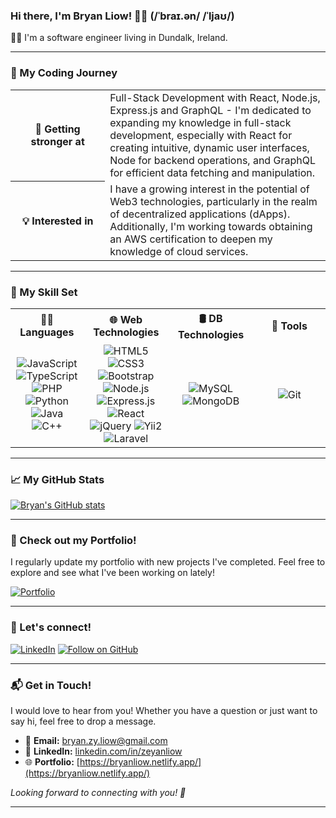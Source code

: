 ### Hi there, I'm Bryan Liow! 👋😄 (/ˈbraɪ.ən/ /ˈljaʊ/)

👨‍💻 I'm a software engineer living in Dundalk, Ireland.


---
### 🌟 My Coding Journey

<table width="100%">
  <tr>
    <th width="30%">🌱 <b>Getting stronger at</b></th>
    <td width="70%">Full-Stack Development with React, Node.js, Express.js and GraphQL - I'm dedicated to expanding my knowledge in full-stack development, especially with React for creating intuitive, dynamic user interfaces, Node for backend operations, and GraphQL for efficient data fetching and manipulation.</td>
  </tr>
  <tr>
    <th width="30%">💡 <b>Interested in</b></th>
    <td width="70%">I have a growing interest in the potential of Web3 technologies, particularly in the realm of decentralized applications (dApps). Additionally, I'm working towards obtaining an AWS certification to deepen my knowledge of cloud services.</td>
  </tr>
</table>

---

### 🚀 My Skill Set

<table width="100%">
  <tr>
    <th width="20%">👨‍💻 <b>Languages</b></th>
    <th width="20%">🌐 <b>Web Technologies</b></th>
    <th width="20%">🛢 <b>DB Technologies</b></th>
    <th width="20%">🔧 <b>Tools</b></th>
    <!---
    <th width="20%">🚀 <b>Cloud Platforms</b></th>
    --->
  </tr>
  <tr align="center">
    <td>
      <img alt="JavaScript" src="https://img.shields.io/badge/-JavaScript-F7DF1E?style=flat&logo=javascript&logoColor=black" />
      <img alt="TypeScript" src="https://img.shields.io/badge/-TypeScript-007ACC?style=flat&logo=typescript&logoColor=black" />
      <img alt="PHP" src="https://img.shields.io/badge/-PHP-777BB4?style=flat&logo=php&logoColor=white" />
      <img alt="Python" src="https://img.shields.io/badge/-Python-3776AB?style=flat&logo=python&logoColor=white" />
      <img alt="Java" src="https://img.shields.io/badge/Java-ED8B00?style=flat&logo=openjdk&logoColor=white" />
      <img alt="C++" src="https://img.shields.io/badge/-C++-00599C?style=flat&logo=c%2B%2B&logoColor=white" />
    </td>
    <td>
      <img alt="HTML5" src="https://img.shields.io/badge/-HTML5-E34F26?style=flat&logo=html5&logoColor=white" />
      <img alt="CSS3" src="https://img.shields.io/badge/-CSS3-1572B6?style=flat&logo=css3&logoColor=white" />
      <img alt="Bootstrap" src="https://img.shields.io/badge/Bootstrap-563D7C?style=flat&logo=bootstrap&logoColor=white" />
      <!---JS--->
      <img alt="Node.js" src="https://img.shields.io/badge/-Node.js-339933?style=flat&logo=node.js&logoColor=white" />
      <img alt="Express.js" src="https://img.shields.io/badge/Express.js-404D59?style=flat&logo=express.js&logoColor=white" />
      <img alt="React" src="https://img.shields.io/badge/-React-61DAFB?style=flat&logo=react&logoColor=white" />
      <img alt="jQuery" src="https://img.shields.io/badge/jQuery-0769AD?style=flat&logo=jQuery&logoColor=white" />
      <!---PHP--->
      <img alt="Yii2" src="https://img.shields.io/badge/-Yii2-007396?style=flat&logo=yii&logoColor=white" />
      <img alt="Laravel" src="https://img.shields.io/badge/-Laravel-FF2D20?style=flat&logo=laravel&logoColor=white" />
    </td>
    <td>
      <img alt="MySQL" src="https://img.shields.io/badge/-MySQL-4479A1?style=flat&logo=mysql&logoColor=white" />
      <img alt="MongoDB" src="https://img.shields.io/badge/-MongoDB-47A248?style=flat&logo=mongodb&logoColor=white" />
    </td>
    <td>
      <img alt="Git" src="https://img.shields.io/badge/-Git-F05032?style=flat&logo=git&logoColor=white" />
    </td>
    <!---
    <td>
      <img alt="AWS" src="https://img.shields.io/badge/-AWS-232F3E?style=flat&logo=amazon-aws&logoColor=white" />
    </td>
    --->
  </tr>
</table>

---

### 📈 My GitHub Stats

[![Bryan's GitHub stats](https://github-readme-stats.vercel.app/api?username=BryanLiow&show_icons=true&theme=gruvbox_light&count_private=true)](https://github.com/BryanLiow)

---

### 🎨 Check out my Portfolio!

I regularly update my portfolio with new projects I've completed. Feel free to explore and see what I've been working on lately!

[<img src="https://img.shields.io/badge/Portfolio-blue?style=flat&logo=appveyor&logoColor=white" alt="Portfolio" target="_blank" />](https://bryanliow.netlify.app/)

---

### 🔗 Let's connect!

[<img src="https://img.shields.io/badge/-BryanLiow-blue?style=flat&logo=Linkedin&logoColor=white" alt="LinkedIn" target="_blank" />](https://www.linkedin.com/in/zeyanliow/)
[<img src="https://img.shields.io/github/followers/BryanLiow?label=Follow&style=social" alt="Follow on GitHub" target="_blank" />](https://github.com/BryanLiow/?tab=follow)

---

### 📬 Get in Touch!

I would love to hear from you! Whether you have a question or just want to say hi, feel free to drop a message.

- 📧 **Email:** [bryan.zy.liow@gmail.com](mailto:bryan.zy.liow@gmail.com)
- 🔗 **LinkedIn:** [linkedin.com/in/zeyanliow](https://www.linkedin.com/in/zeyanliow)
- 🌐 **Portfolio:** [https://bryanliow.netlify.app/](https://bryanliow.netlify.app/)

_Looking forward to connecting with you! 💌_

---


